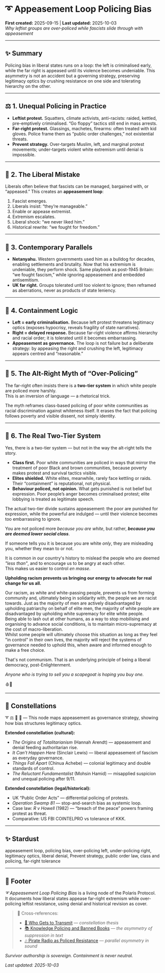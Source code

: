 # ➰ Appeasement Loop Policing Bias  
**First created:** 2025-09-15 | **Last updated:** 2025-10-03  
*Why leftist groups are over-policed while fascists slide through with appeasement*  

---

## ✨ Summary  
Policing bias in liberal states runs on a loop: the left is criminalised early, while the far right is appeased until its violence becomes undeniable. This asymmetry is not an accident but a governing strategy, preserving legitimacy optics by crushing resistance on one side and tolerating hierarchy on the other.  

---

## ⚖️ 1. Unequal Policing in Practice  
- **Leftist protest.** Squatters, climate activists, anti-racists: raided, kettled, pre-emptively criminalised. “Go floppy” tactics still end in mass arrests.  
- **Far-right protest.** Glassings, machetes, firearms: often treated with kid gloves. Police frame them as “public order challenges,” not existential threats.  
- **Prevent strategy.** Over-targets Muslim, left, and marginal protest movements; under-targets violent white extremism until denial is impossible.  

---

## 🌋 2. The Liberal Mistake  
Liberals often believe that fascists can be managed, bargained with, or “appeased.” This creates an **appeasement loop**:  

1. Fascist emerges.  
2. Liberals insist: “they’re manageable.”  
3. Enable or appease extremist.  
4. Extremism escalates.  
5. Liberal shock: “we never liked him.”  
6. Historical rewrite: “we fought for freedom.”  

---

## 🪼 3. Contemporary Parallels  
- **Netanyahu.** Western governments used him as a bulldog for decades, enabling settlements and brutality. Now that his extremism is undeniable, they perform shock. Same playbook as post-1945 Britain: “we fought fascism,” while ignoring appeasement and embedded antisemitism.  
- **UK far right.** Groups tolerated until too violent to ignore; then reframed as aberrations, never as products of state leniency.  

---

## 🥭 4. Containment Logic  
- **Left = early criminalisation.** Because left protest threatens legitimacy optics (exposes hypocrisy, reveals fragility of state narratives).  
- **Right = delayed response.** Because far-right violence affirms hierarchy and racial order; it is tolerated until it becomes embarrassing.  
- **Appeasement as governance.** The loop is not failure but a deliberate strategy: by appeasing the right and crushing the left, legitimacy appears centred and “reasonable.”  

---

## 🧿 5. The Alt-Right Myth of “Over-Policing”  
The far-right often insists there is a **two-tier system** in which white people are policed more harshly.  
This is an inversion of language — a rhetorical trick.  

The myth reframes class-based policing of poor white communities as racial discrimination against whiteness itself. It erases the fact that policing follows poverty and visible dissent, not simply identity.  

---

## 🐐 6. The Real Two-Tier System  
Yes, there is a two-tier system — but not in the way the alt-right tells the story.  

- **Class first.** Poor white communities are policed in ways that mirror the treatment of poor Black and brown communities, because poverty makes protest and survival tactics visible.  
- **Elites shielded.** White elites, meanwhile, rarely face kettling or raids. Their “containment” is reputational, not physical.  
- **Behaviour policed, not opinion.** What gets punished is not belief but expression. Poor people’s anger becomes criminalised protest; elite lobbying is treated as legitimate speech.  

The actual two-tier divide sustains appeasement: the poor are punished for expression, while the powerful are indulged — until their violence becomes too embarrassing to ignore.  

You are not policed more *because you are white*, but rather, _**because you are deemed lower social class**_.  

If someone tells you it is because you are white *only*, they are misleading you, whether they mean to or not.  

It is common in our country's history to mislead the people who are deemed *"less than"*, and to encourage us to be angry at each other.  
This makes us easier to control *en masse*.  

**Upholding racism prevents us bringing our energy to advocate for real change for us all.**  

Our racism, as white and white-passing people, prevents us from forming community and, ultimately being in solidarity with, the people we are racist towards. Just as the majority of men are actively disadvantaged by upholding patriarchy on behalf of elite men, the majority of white people are disadvantaged by upholding white supremacy for elite white people.  
Being able to lash out at other humans, as a way to stop mobilising and organising to advance social conditions, is to maintain micro-supremacy at the cost of macro-liberation.  
Whilst some people will ultimately choose this situation as long as they feel "in control" in their own lives, the majority will reject the systems of governance needed to uphold this, when aware and informed enough to make a free choice.  

That's not communism. That is an underlying principle of being a liberal democracy, post-Enlightenment.  

*Anyone who is trying to sell you a scapegoat is hoping you buy one.*  

🩸🐐  

---

## 🌌 Constellations  

➰ ⚖️ 🌋 🧿 — This node maps appeasement as governance strategy, showing how bias structures legitimacy optics.  

**Extended constellation (cultural):**  
- *The Origins of Totalitarianism* (Hannah Arendt) — appeasement and denial feeding authoritarian rise.  
- *It Can’t Happen Here* (Sinclair Lewis) — liberal appeasement of fascism as everyday governance.  
- *Things Fall Apart* (Chinua Achebe) — colonial legitimacy and double standards of control.  
- *The Reluctant Fundamentalist* (Mohsin Hamid) — misapplied suspicion and unequal policing after 9/11.  

**Extended constellation (legal/historical):**  
- UK “Public Order Acts” — differential policing of protests.  
- *Operation Swamp 81* — stop-and-search bias as systemic loop.  
- Case law: *R v Howell* (1982) — “breach of the peace” powers framing protest as threat.  
- Comparative: US FBI COINTELPRO vs tolerance of KKK.  

---

## ✨ Stardust  

appeasement loop, policing bias, over-policing left, under-policing right, legitimacy optics, liberal denial, Prevent strategy, public order law, class and policing, far-right tolerance  

---

## 🏮 Footer  
*➰ Appeasement Loop Policing Bias* is a living node of the Polaris Protocol.  
It documents how liberal states appease far-right extremism while over-policing leftist resistance, using denial and historical revision as cover.  

> 📡 Cross-references:  
> - [📡 Who Gets to Transmit](./📡_who_gets_to_transmit.md) — *constellation thesis*  
> - [📚 Knowledge Policing and Banned Books](./📚_knowledge_policing_and_banned_books.md) — *the asymmetry of suppression in text*  
> - [🎶 Pirate Radio as Policed Resistance](./🎶_pirate_radio_as_policed_resistance.md) — *parallel asymmetry in sound*  

*Survivor authorship is sovereign. Containment is never neutral.*  

_Last updated: 2025-10-03_  
